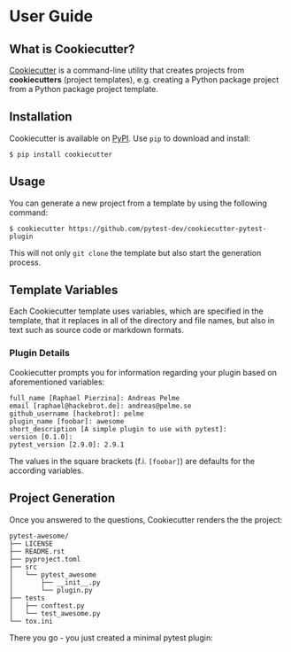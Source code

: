 # User Guide

## What is Cookiecutter?

[Cookiecutter] is a command-line utility that creates projects from **cookiecutters** (project
templates), e.g. creating a Python package project from a Python package project template.

## Installation

Cookiecutter is available on [PyPI]. Use ``pip`` to download and install:

```no-highlight
$ pip install cookiecutter
```

## Usage

You can generate a new project from a template by using the following command:

```no-highlight
$ cookiecutter https://github.com/pytest-dev/cookiecutter-pytest-plugin
```

This will not only ``git clone`` the template but also start the generation process.

## Template Variables

Each Cookiecutter template uses variables, which are specified in the template, that
it replaces in all of the directory and file names, but also in text such as source code
or markdown formats.

### Plugin Details

Cookiecutter prompts you for information regarding your plugin based on aforementioned variables:

```no-highlight
full_name [Raphael Pierzina]: Andreas Pelme
email [raphael@hackebrot.de]: andreas@pelme.se
github_username [hackebrot]: pelme
plugin_name [foobar]: awesome
short_description [A simple plugin to use with pytest]:
version [0.1.0]:
pytest_version [2.9.0]: 2.9.1
```

The values in the square brackets (f.i. ``[foobar]``) are defaults for the according variables.

## Project Generation

Once you answered to the questions, Cookiecutter renders the the project:

```no-highlight
pytest-awesome/
├── LICENSE
├── README.rst
├── pyproject.toml
├── src
│   └── pytest_awesome
│       ├── __init__.py
│       └── plugin.py
├── tests
│   ├── conftest.py
│   └── test_awesome.py
└── tox.ini
```

There you go - you just created a minimal pytest plugin:

  [Cookiecutter]: https://github.com/audreyr/cookiecutter
  [PyPI]: https://pypi.org/project/cookiecutter

